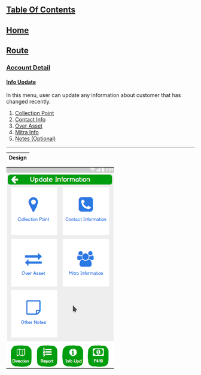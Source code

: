 ## [Table Of Contents](https://github.com/diohlicious/collection-management-app/blob/master/Doc/Table-Of-Contents.md)
## [Home](https://github.com/diohlicious/collection-management-app/blob/master/Doc/menu.md)
## [Route](https://github.com/diohlicious/collection-management-app/blob/master/Doc/Route.md)
### [Account Detail](Account-Detail.md)
#### [Info Update](Info-Upd.md)
In this menu, user can update any information about customer that has changed recently.
1. [Collection Point](Collection-Point.md)
2. [Contact Info](Contact-Info.md)
3. [Over Asset](Over-Asset.md)
4. [Mitra Info](Mitra-Info.md)
5. [Notes (Optional)](Info-Upd.md)
___
|Design
|--
![alt text](https://github.com/diohlicious/collection-management-app/blob/master/Doc/Images/Screenshot_20200822_135600.png "Info Update")
